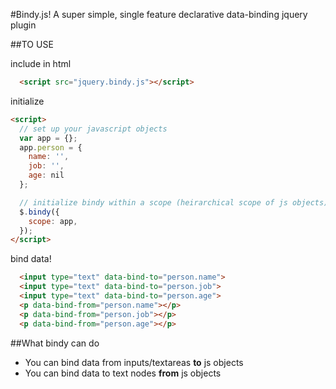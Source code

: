 #Bindy.js!
A super simple, single feature declarative data-binding jquery plugin

##TO USE

include in html
```html
  <script src="jquery.bindy.js"></script>
```

initialize
```html
<script>
  // set up your javascript objects
  var app = {};
  app.person = {
    name: '',
    job: '',
    age: nil
  };

  // initialize bindy within a scope (heirarchical scope of js objects)
  $.bindy({
    scope: app,
  });
</script>
```

bind data!
```html
  <input type="text" data-bind-to="person.name">
  <input type="text" data-bind-to="person.job">
  <input type="text" data-bind-to="person.age">
  <p data-bind-from="person.name"></p>
  <p data-bind-from="person.job"></p>
  <p data-bind-from="person.age"></p>

```

##What bindy can do
  + You can bind data from inputs/textareas **to** js objects
  + You can bind data to text nodes **from** js objects
